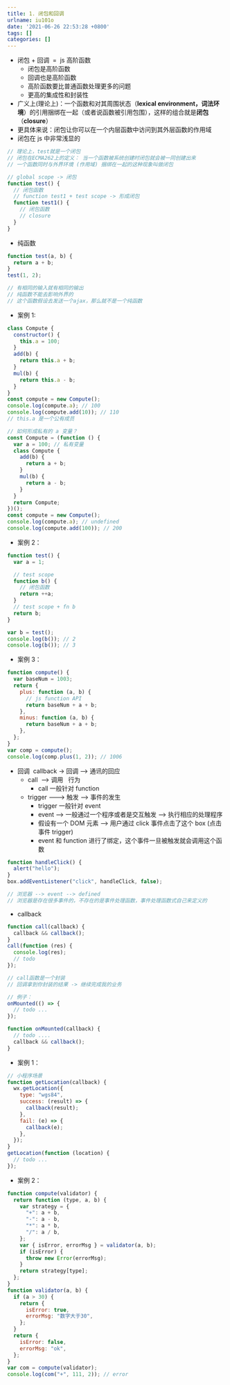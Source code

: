```yaml
---
title: 1. 闭包和回调
urlname: iu101o
date: '2021-06-26 22:53:28 +0800'
tags: []
categories: []
---
```


- 闭包 + 回调  =  js 高阶函数
  - 闭包是高阶函数
  - 回调也是高阶函数
  - 高阶函数要比普通函数处理更多的问题
  - 更高的集成性和封装性
- 广义上(理论上)：一个函数和对其周围状态（**lexical environment，词法环境**）的引用捆绑在一起（或者说函数被引用包围），这样的组合就是**闭包**（**closure**）
- 更具体来说：闭包让你可以在一个内层函数中访问到其外层函数的作用域
- 闭包在 js 中非常浅显的

```javascript
// 理论上，test就是一个闭包
// 闭包在ECMA262上的定义： 当一个函数被系统创建时闭包就会被一同创建出来
// 一个函数同时与外界环境 (作用域) 捆绑在一起的这种现象叫做闭包

// global scope -> 闭包
function test() {
  // 闭包函数
  // function test1 + test scope -> 形成闭包
  function test1() {
    // 闭包函数
    // closure
  }
}
```

- 纯函数

```javascript
function test(a, b) {
  return a + b;
}
test(1, 2);

// 有相同的输入就有相同的输出
// 纯函数不能去影响外界的
// 这个函数假设去发送一个ajax，那么就不是一个纯函数
```

- 案例 1:

```javascript
class Compute {
  constructor() {
    this.a = 100;
  }
  add(b) {
    return this.a + b;
  }
  mul(b) {
    return this.a - b;
  }
}
const compute = new Compute();
console.log(compute.a); // 100
console.log(compute.add(10)); // 110
// this.a 是一个公有成员

// 如何形成私有的 a 变量？
const Compute = (function () {
  var a = 100; // 私有变量
  class Compute {
    add(b) {
      return a + b;
    }
    mul(b) {
      return a - b;
    }
  }
  return Compute;
})();
const compute = new Compute();
console.log(compute.a); // undefined
console.log(compute.add(100)); // 200
```

- 案例 2：

```javascript
function test() {
  var a = 1;

  // test scope
  function b() {
    // 闭包函数
    return ++a;
  }
  // test scope + fn b
  return b;
}

var b = test();
console.log(b()); // 2
console.log(b()); // 3
```

- 案例 3：

```javascript
function compute() {
  var baseNum = 1003;
  return {
    plus: function (a, b) {
      // js function API
      return baseNum + a + b;
    },
    minus: function (a, b) {
      return baseNum + a + b;
    },
  };
}
var comp = compute();
console.log(comp.plus(1, 2)); // 1006
```

- 回调  callback -> 回调 --> 通讯的回应
  - call  --> 调用   行为
    - call 一般针对 function
  - trigger ---> 触发 --> 事件的发生
    - trigger 一般针对 event
    - event --> 一般通过一个程序或者是交互触发 --> 执行相应的处理程序
    - 假设有一个 DOM 元素 --> 用户通过 click 事件点击了这个 box (点击事件 trigger)
    - event 和 function 进行了绑定，这个事件一旦被触发就会调用这个函数

```javascript
function handleClick() {
  alert("hello");
}
box.addEventListener("click", handleClick, false);

// 浏览器 --> event --> defined
// 浏览器是存在很多事件的，不存在的是事件处理函数，事件处理函数式自己来定义的
```

- callback

```javascript
function call(callback) {
  callback && callback();
}
call(function (res) {
  console.log(res);
  // todo
});

// call函数是一个封装
// 回调拿到你封装的结果 -> 继续完成我的业务

// 例子：
onMounted(() => {
  // todo ...
});

function onMounted(callback) {
  // todo ....
  callback && callback();
}
```

- 案例 1：

```javascript
// 小程序场景
function getLocation(callback) {
  wx.getLocation({
    type: "wgs84",
    success: (result) => {
      callback(result);
    },
    fail: (e) => {
      callback(e);
    },
  });
}
getLocation(function (location) {
  // todo ...
});
```

- 案例 2：

```javascript
function compute(validator) {
  return function (type, a, b) {
    var strategy = {
      "+": a + b,
      "-": a - b,
      "*": a * b,
      "/": a / b,
    };
    var { isError, errorMsg } = validator(a, b);
    if (isError) {
      throw new Error(errorMsg);
    }
    return strategy[type];
  };
}
function validator(a, b) {
  if (a > 30) {
    return {
      isError: true,
      errorMsg: "数字大于30",
    };
  }
  return {
    isError: false,
    errorMsg: "ok",
  };
}
var com = compute(validator);
console.log(com("+", 111, 2)); // error
```
